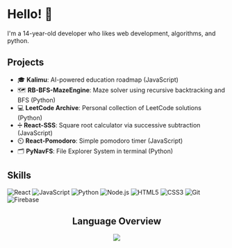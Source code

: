 # Hello! 👋

I'm a 14-year-old developer who likes web development, algorithms, and python.


## Projects
- 🎓 **Kalimu**: AI-powered education roadmap (JavaScript)
- 🗺️ **RB-BFS-MazeEngine**: Maze solver using recursive backtracking and BFS (Python)
- 💻 **LeetCode Archive**: Personal collection of LeetCode solutions (Python)
- ➗ **React-SSS**: Square root calculator via successive subtraction (JavaScript)
- ⏲️ **React-Pomodoro**: Simple pomodoro timer (JavaScript)
- 🗂️ **PyNavFS**: File Explorer System in terminal (Python)


## Skills
![React](https://img.shields.io/badge/React-%2361DAFB.svg?style=flat&logo=react&logoColor=white)
![JavaScript](https://img.shields.io/badge/JavaScript-%23F7DF1E.svg?style=flat&logo=javascript&logoColor=black)
![Python](https://img.shields.io/badge/Python-%233670A0.svg?style=flat&logo=python&logoColor=white)
![Node.js](https://img.shields.io/badge/Node.js-%236DA55F.svg?style=flat&logo=node.js&logoColor=white)
![HTML5](https://img.shields.io/badge/HTML5-%23E34F26.svg?style=flat&logo=html5&logoColor=white)
![CSS3](https://img.shields.io/badge/CSS3-%231572B6.svg?style=flat&logo=css3&logoColor=white)
![Git](https://img.shields.io/badge/Git-%23F05033.svg?style=flat&logo=git&logoColor=white)
![Firebase](https://img.shields.io/badge/Firebase-%23039BE5.svg?style=flat&logo=firebase&logoColor=white)


<div align="center">
  
## Language Overview

<a href="https://wakatime.com"><img src="https://wakatime.com/share/@42420da7-f40d-4a0b-a1c8-c1c1c8d2557b/5070d0f8-5a43-4889-8ad5-4ae94a9548e5.png" /></a>
</div>
